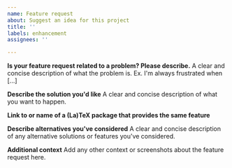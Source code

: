 ```yaml
---
name: Feature request
about: Suggest an idea for this project
title: ''
labels: enhancement
assignees: ''

---
```


**Is your feature request related to a problem? Please describe.**
A clear and concise description of what the problem is. Ex. I'm always frustrated when [...]

**Describe the solution you'd like**
A clear and concise description of what you want to happen.

**Link to or name of a (La)TeX package that provides the same feature**

**Describe alternatives you've considered**
A clear and concise description of any alternative solutions or features you've considered.

**Additional context**
Add any other context or screenshots about the feature request here.
